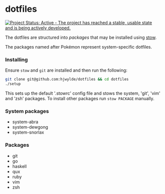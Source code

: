 # dotfiles

[![Project Status: Active - The project has reached a stable, usable state and is being actively developed.](http://www.repostatus.org/badges/1.0.0/active.svg)](http://www.repostatus.org/#active)

The dotfiles are structured into _packages_ that may be installed using
    [stow](http://www.gnu.org/software/stow/ "stow").

The packages named after Pokémon represent system-specific dotfiles.

### Installing

Ensure `stow` and `git` are installed and then run the following:
```bash
git clone git@github.com:hjwylde/dotfiles && cd dotfiles
./setup
```

This sets up the default '.stowrc' config file and stows the system, 'git', 'vim' and 'zsh'
    packages.
To install other packages run `stow PACKAGE` manually.

### System packages

* system-abra
* system-dewgong
* system-snorlax

### Packages

* git
* go
* haskell
* qux
* ruby
* vim
* zsh
